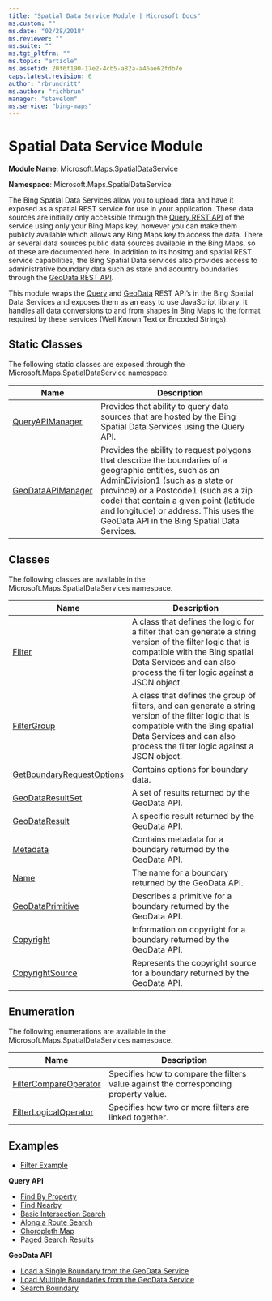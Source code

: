 ```yaml
---
title: "Spatial Data Service Module | Microsoft Docs"
ms.custom: ""
ms.date: "02/28/2018"
ms.reviewer: ""
ms.suite: ""
ms.tgt_pltfrm: ""
ms.topic: "article"
ms.assetid: 20f6f190-17e2-4cb5-a82a-a46ae62fdb7e
caps.latest.revision: 6
author: "rbrundritt"
ms.author: "richbrun"
manager: "stevelom"
ms.service: "bing-maps"
---
```

# Spatial Data Service Module
**Module Name**: Microsoft.Maps.SpatialDataService

**Namespace**: Microsoft.Maps.SpatialDataService

The Bing Spatial Data Services allow you to upload data and have it exposed as a spatial REST service for use in your application. These data sources are initially only accessible through the [Query REST API](../spatial-data-services/query-api.md) of the service using only your Bing Maps key, however you can make them publicly available which allows any Bing Maps key to access the data. There ar several data sources public data sources available in the Bing Maps, so of these are documented here. In addition to its hositng and spatial REST service capabilities, the Bing Spatial Data services also provides access to administrative boundary data such as state and acountry boundaries through the [GeoData REST API](geodata-api.md). 

This module wraps the [Query](../spatial-data-services/query-api.md) and [GeoData](geodata-api.md) REST API’s in the Bing Spatial Data Services and exposes them as an easy to use JavaScript library. It handles all data conversions to and from shapes in Bing Maps to the format required by these services (Well Known Text or Encoded Strings). 

## Static Classes

The following static classes are exposed through the Microsoft.Maps.SpatialDataService namespace.

Name                                                | Description
--------------------------------------------------- | ------------------------
[QueryAPIManager](queryapimanager-class.md)	    | Provides that ability to query data sources that are hosted by the Bing Spatial Data Services using the Query API.
[GeoDataAPIManager](geodataapimanager-class.md)  | Provides the ability to request polygons that describe the boundaries of a geographic entities, such as an AdminDivision1 (such as a state or province) or a Postcode1 (such as a zip code) that contain a given point (latitude and longitude) or address. This uses the GeoData API in the Bing Spatial Data Services.

##  Classes

The following classes are available in the Microsoft.Maps.SpatialDataServices namespace.

Name                                       | Description
------------------------------------------ | --------------------------
[Filter](filter-class.md)            | A class that defines the logic for a filter that can generate a string version of the filter logic that is compatible with the Bing spatial Data Services and can also process the filter logic against a JSON object.
[FilterGroup](filtergroup-class.md)     | A class that defines the group of filters, and can generate a string version of the filter logic that is compatible with the Bing spatial Data Services and can also process the filter logic against a JSON object.
[GetBoundaryRequestOptions](getboundaryrequestoptions-object.md) | Contains options for boundary data. 
[GeoDataResultSet](geodataresultset-object.md)| A set of results returned by the GeoData API.
[GeoDataResult](geodataresult-object.md) | A specific result returned by the GeoData API.
[Metadata](metadata-object.md) | Contains metadata for a boundary returned by the GeoData API.   
[Name](name-object.md) | The name for a boundary returned by the GeoData API. 
[GeoDataPrimitive](geodataprimitive-object.md) | Describes a primitive for a boundary returned by the GeoData API.  
[Copyright](copyright-object.md) | Information on copyright for a boundary returned by the GeoData API.  
[CopyrightSource](copyrightsource-object.md) | Represents the copyright source for a boundary returned by the GeoData API.  

## Enumeration

The following enumerations are available in the Microsoft.Maps.SpatialDataServices namespace.

Name                                                                    | Description
----------------------------------------------------------------------- | ----------------------
[FilterCompareOperator](filtercompareoperator-enumeration.md)        | Specifies how to compare the filters value against the corresponding property value.
[FilterLogicalOperator](filterlogicaloperator-enumeration.md)         | Specifies how two or more filters are linked together.    

## Examples
   * [Filter Example](../../map-control-concepts/spatial-data-services-module-examples/filter-example.md) 

**Query API**
  * [Find By Property](../../map-control-concepts/spatial-data-services-module-examples/query-api/find-by-property-example.md)
  * [Find Nearby](../../map-control-concepts/spatial-data-services-module-examples/query-api/find-nearby-example.md)
  * [Basic Intersection Search](../../map-control-concepts/spatial-data-services-module-examples/query-api/basic-intersection-search-example.md)
  * [Along a Route Search](../../map-control-concepts/spatial-data-services-module-examples/query-api/along-a-route-search.md)
  * [Choropleth Map](../../map-control-concepts/spatial-data-services-module-examples/query-api/choropleth-map-example.md)
  * [Paged Search Results](../../map-control-concepts/spatial-data-services-module-examples/query-api/paged-search-results-example.md)
  
**GeoData API**
  * [Load a Single Boundary from the GeoData Service](../../map-control-concepts/spatial-data-services-module-examples/geodata-api/load-single-boundary-geodata-example.md)
  * [Load Multiple Boundaries from the GeoData Service](../../map-control-concepts/spatial-data-services-module-examples/geodata-api/load-multiple-boundaries-geodata-example.md)
  * [Search Boundary](../../map-control-concepts/spatial-data-services-module-examples/geodata-api/search-boundary-example.md)
